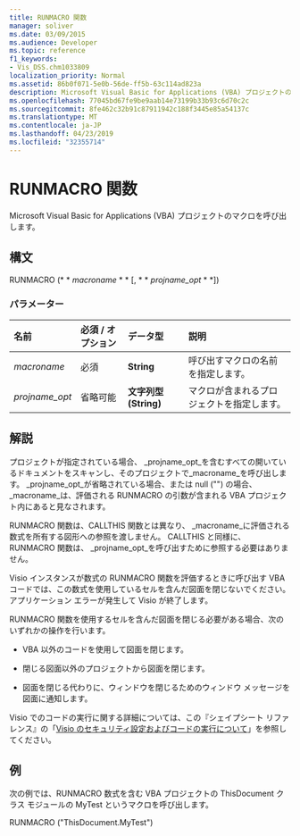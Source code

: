```yaml
---
title: RUNMACRO 関数
manager: soliver
ms.date: 03/09/2015
ms.audience: Developer
ms.topic: reference
f1_keywords:
- Vis_DSS.chm1033809
localization_priority: Normal
ms.assetid: 86b0f071-5e0b-56de-ff5b-63c114ad823a
description: Microsoft Visual Basic for Applications (VBA) プロジェクトのマクロを呼び出します。
ms.openlocfilehash: 77045bd67fe9be9aab14e73199b33b93c6d70c2c
ms.sourcegitcommit: 8fe462c32b91c87911942c188f3445e85a54137c
ms.translationtype: MT
ms.contentlocale: ja-JP
ms.lasthandoff: 04/23/2019
ms.locfileid: "32355714"
---
```

# <a name="runmacro-function"></a>RUNMACRO 関数

Microsoft Visual Basic for Applications (VBA) プロジェクトのマクロを呼び出します。 
  
## <a name="syntax"></a>構文

RUNMACRO (* * *macroname* * * [, * * *projname_opt* * *]) 
  
### <a name="parameters"></a>パラメーター

|**名前**|**必須 / オプション**|**データ型**|**説明**|
|:-----|:-----|:-----|:-----|
| _macroname_ <br/> |必須  <br/> |**String** <br/> |呼び出すマクロの名前を指定します。  <br/> |
| _projname_opt_ <br/> |省略可能  <br/> |**文字列型 (String)** <br/> | マクロが含まれるプロジェクトを指定します。  <br/> |
   
## <a name="remarks"></a>解説

プロジェクトが指定されている場合、 _projname_opt_を含むすべての開いているドキュメントをスキャンし、そのプロジェクトで_macroname_を呼び出します。 _projname_opt_が省略されている場合、または null ("") の場合、 _macroname_は、評価される RUNMACRO の引数が含まれる VBA プロジェクト内にあると見なされます。 
  
RUNMACRO 関数は、CALLTHIS 関数とは異なり、 _macroname_に評価される数式を所有する図形への参照を渡しません。 CALLTHIS と同様に、RUNMACRO 関数は、 _projname_opt_を呼び出すために参照する必要はありません。 
  
 Visio インスタンスが数式の RUNMACRO 関数を評価するときに呼び出す VBA コードでは、この数式を使用しているセルを含んだ図面を閉じないでください。アプリケーション エラーが発生して Visio が終了します。 
  
RUNMACRO 関数を使用するセルを含んだ図面を閉じる必要がある場合、次のいずれかの操作を行います。
  
- VBA 以外のコードを使用して図面を閉じます。
    
- 閉じる図面以外のプロジェクトから図面を閉じます。
    
- 図面を閉じる代わりに、ウィンドウを閉じるためのウィンドウ メッセージを図面に通知します。
    
Visio でのコードの実行に関する詳細については、この『シェイプシート リファレンス』の「[Visio のセキュリティ設定およびコードの実行について](about-security-settings-and-running-code-in-visio-shapesheet.md)」を参照してください。 
  
## <a name="example"></a>例

次の例では、RUNMACRO 数式を含む VBA プロジェクトの ThisDocument クラス モジュールの MyTest というマクロを呼び出します。 
  
RUNMACRO ("ThisDocument.MyTest") 
  

